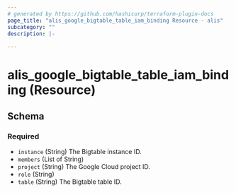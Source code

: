 ```yaml
---
# generated by https://github.com/hashicorp/terraform-plugin-docs
page_title: "alis_google_bigtable_table_iam_binding Resource - alis"
subcategory: ""
description: |-
  
---
```


# alis_google_bigtable_table_iam_binding (Resource)





<!-- schema generated by tfplugindocs -->
## Schema

### Required

- `instance` (String) The Bigtable instance ID.
- `members` (List of String)
- `project` (String) The Google Cloud project ID.
- `role` (String)
- `table` (String) The Bigtable table ID.
